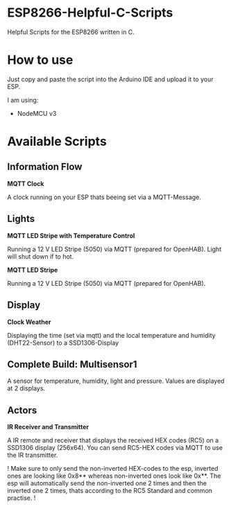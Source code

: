 # ESP8266-Helpful-C-Scripts
Helpful Scripts for the ESP8266 written in C. 

# How to use
Just copy and paste the script into the Arduino IDE and upload it to your ESP. 

I am using: 
- NodeMCU v3

# Available Scripts
## Information Flow
**MQTT Clock**

A clock running on your ESP thats beeing set via a MQTT-Message. 

## Lights

**MQTT LED Stripe with Temperature Control**

Running a 12 V LED Stripe (5050) via MQTT (prepared for OpenHAB). Light will shut down if to hot.

**MQTT LED Stripe**

Running a 12 V LED Stripe (5050) via MQTT (prepared for OpenHAB).

## Display

**Clock Weather**

Displaying the time (set via mqtt) and the local temperature and humidity (DHT22-Sensor) to a SSD1306-Display

## Complete Build: Multisensor1 

A sensor for temperature, humidity, light and pressure. Values are displayed at 2 displays. 

## Actors

**IR Receiver and Transmitter**

A IR remote and receiver that displays the received HEX codes (RC5) on a SSD1306 display (256x64). You can send RC5-HEX codes via MQTT to use the IR transmitter.  

! Make sure to only send the non-inverted HEX-codes to the esp, inverted ones are looking like 0x8** whereas non-inverted ones look like 0x**. The esp will automatically send the non-inverted one 2 times and then the inverted one 2 times, thats according to the RC5 Standard and common practise. !
